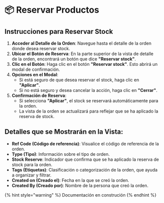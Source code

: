 # 📦 Reservar Productos

## Instrucciones para Reservar Stock

1. **Acceder al Detalle de la Orden**: Navegue hasta el detalle de la orden donde desea reservar stock.
2. **Ubicar el Botón de Reserva**: En la parte superior de la vista de detalle de la orden, encontrará un botón que dice **"Reservar stock"**.
3. **Clic en el Botón**: Haga clic en el botón **"Reservar stock"**. Esto abrirá un modal de confirmación.
4. **Opciones en el Modal**:
   * Si está seguro de que desea reservar el stock, haga clic en **"Aplicar"**.
   * Si no está seguro y desea cancelar la acción, haga clic en **"Cerrar"**.
5. **Confirmación de Reserva**:
   * Si selecciona **"Aplicar"**, el stock se reservará automáticamente para la orden.
   * La vista de la orden se actualizará para reflejar que se ha aplicado la reserva de stock.

## Detalles que se Mostrarán en la Vista:

* **Ref Code (Código de referencia)**: Visualice el código de referencia de la orden.
* **Type (Tipo)**: Información sobre el tipo de orden.
* **Stock Reserve**: Indicador que confirma que se ha aplicado la reserva de stock para la orden.
* **Tags (Etiquetas)**: Clasificación o categorización de la orden, que ayuda a organizar y filtrar.
* **Created on (Creado el)**: Fecha en la que se creó la orden.
* **Created By (Creado por)**: Nombre de la persona que creó la orden.



{% hint style="warning" %}
Documentación en construción
{% endhint %}
